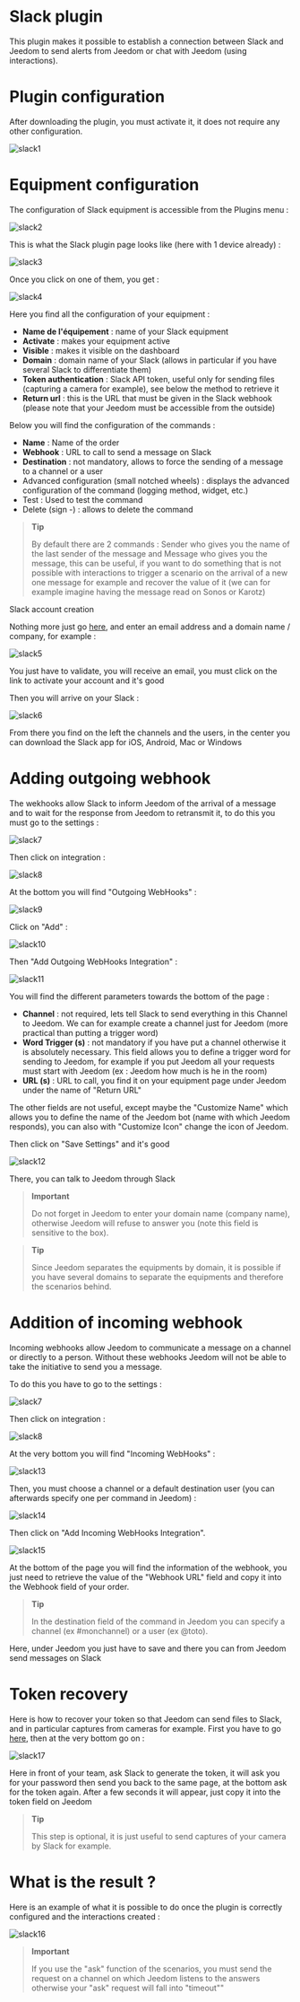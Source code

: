 # Slack plugin

This plugin makes it possible to establish a connection between Slack and Jeedom to send alerts from Jeedom or chat with Jeedom (using interactions).

# Plugin configuration 

After downloading the plugin, you must activate it, it does not require any other configuration.

![slack1](../images/slack1.PNG)

# Equipment configuration 

The configuration of Slack equipment is accessible from the Plugins menu :

![slack2](../images/slack2.PNG)

This is what the Slack plugin page looks like (here with 1 device already) :

![slack3](../images/slack3.PNG)

Once you click on one of them, you get :

![slack4](../images/slack4.PNG)

Here you find all the configuration of your equipment :

-   **Name de l'équipement** : name of your Slack equipment
-   **Activate** : makes your equipment active
-   **Visible** : makes it visible on the dashboard
-   **Domain** : domain name of your Slack (allows in particular if you have several Slack to differentiate them)
-   **Token authentication** : Slack API token, useful only for sending files (capturing a camera for example), see below the method to retrieve it
-   **Return url** : this is the URL that must be given in the Slack webhook (please note that your Jeedom must be accessible from the outside)

Below you will find the configuration of the commands :

-   **Name** : Name of the order
-   **Webhook** : URL to call to send a message on Slack
-   **Destination** : not mandatory, allows to force the sending of a message to a channel or a user
-   Advanced configuration (small notched wheels) : displays the advanced configuration of the command (logging method, widget, etc.)
-   Test : Used to test the command
-   Delete (sign -) : allows to delete the command

> **Tip**
>
> By default there are 2 commands : Sender who gives you the name of the last sender of the message and Message who gives you the message, this can be useful, if you want to do something that is not possible with interactions to trigger a scenario on the arrival of a new one message for example and recover the value of it (we can for example imagine having the message read on Sonos or Karotz)

Slack account creation 

Nothing more just go [here](:https://slack.com/), and enter an email address and a domain name / company, for example :

![slack5](../images/slack5.PNG)

You just have to validate, you will receive an email, you must click on the link to activate your account and it's good

Then you will arrive on your Slack :

![slack6](../images/slack6.PNG)

From there you find on the left the channels and the users, in the center you can download the Slack app for iOS, Android, Mac or Windows

# Adding outgoing webhook 

The wekhooks allow Slack to inform Jeedom of the arrival of a message and to wait for the response from Jeedom to retransmit it, to do this you must go to the settings :

![slack7](../images/slack7.PNG)

Then click on integration :

![slack8](../images/slack8.PNG)

At the bottom you will find "Outgoing WebHooks" :

![slack9](../images/slack9.PNG)

Click on "Add" :

![slack10](../images/slack10.PNG)

Then "Add Outgoing WebHooks Integration" :

![slack11](../images/slack11.PNG)

You will find the different parameters towards the bottom of the page :

-   **Channel** : not required, lets tell Slack to send everything in this Channel to Jeedom. We can for example create a channel just for Jeedom (more practical than putting a trigger word)
-   **Word Trigger (s)** : not mandatory if you have put a channel otherwise it is absolutely necessary. This field allows you to define a trigger word for sending to Jeedom, for example if you put Jeedom all your requests must start with Jeedom (ex : Jeedom how much is he in the room)
-   **URL (s)** : URL to call, you find it on your equipment page under Jeedom under the name of "Return URL"

The other fields are not useful, except maybe the "Customize Name" which allows you to define the name of the Jeedom bot (name with which Jeedom responds), you can also with "Customize Icon" change the icon of Jeedom.

Then click on "Save Settings" and it's good

![slack12](../images/slack12.PNG)

There, you can talk to Jeedom through Slack

> **Important**
>
> Do not forget in Jeedom to enter your domain name (company name), otherwise Jeedom will refuse to answer you (note this field is sensitive to the box).

> **Tip**
>
> Since Jeedom separates the equipments by domain, it is possible if you have several domains to separate the equipments and therefore the scenarios behind.

# Addition of incoming webhook 

Incoming webhooks allow Jeedom to communicate a message on a channel or directly to a person. Without these webhooks Jeedom will not be able to take the initiative to send you a message.

To do this you have to go to the settings :

![slack7](../images/slack7.PNG)

Then click on integration :

![slack8](../images/slack8.PNG)

At the very bottom you will find "Incoming WebHooks" :

![slack13](../images/slack13.PNG)

Then, you must choose a channel or a default destination user (you can afterwards specify one per command in Jeedom) :

![slack14](../images/slack14.PNG)

Then click on "Add Incoming WebHooks Integration".

![slack15](../images/slack15.PNG)

At the bottom of the page you will find the information of the webhook, you just need to retrieve the value of the "Webhook URL" field and copy it into the Webhook field of your order.

> **Tip**
>
> In the destination field of the command in Jeedom you can specify a channel (ex \#monchannel) or a user (ex @toto).

Here, under Jeedom you just have to save and there you can from Jeedom send messages on Slack

# Token recovery 

Here is how to recover your token so that Jeedom can send files to Slack, and in particular captures from cameras for example. First you have to go [here](https://api.slack.com/custom-integrations/legacy-tokens), then at the very bottom go on :

![slack17](../images/slack17.PNG)

Here in front of your team, ask Slack to generate the token, it will ask you for your password then send you back to the same page, at the bottom ask for the token again. After a few seconds it will appear, just copy it into the token field on Jeedom

> **Tip**
>
> This step is optional, it is just useful to send captures of your camera by Slack for example.

# What is the result ? 

Here is an example of what it is possible to do once the plugin is correctly configured and the interactions created :

![slack16](../images/slack16.PNG)

> **Important**
>
> If you use the "ask" function of the scenarios, you must send the request on a channel on which Jeedom listens to the answers otherwise your "ask" request will fall into "timeout""
